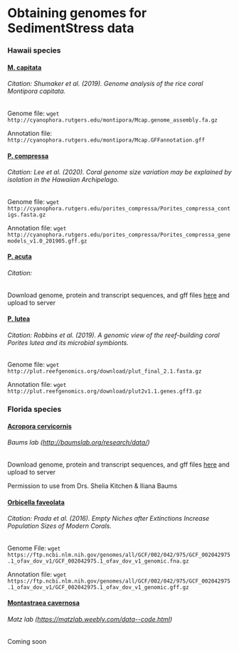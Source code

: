 # Obtaining genomes for SedimentStress data 

### Hawaii species

#### [M. capitata](http://cyanophora.rutgers.edu/montipora/) 

###### Citation: Shumaker et al. (2019). Genome analysis of the rice coral Montipora capitata.

Genome file: ```wget http://cyanophora.rutgers.edu/montipora/Mcap.genome_assembly.fa.gz```

Annotation file: ```http://cyanophora.rutgers.edu/montipora/Mcap.GFFannotation.gff```

#### [P. compressa](http://cyanophora.rutgers.edu/porites_compressa/) 

###### Citation: Lee et al. (2020). Coral genome size variation may be explained by isolation in the Hawaiian Archipelago.

Genome file: ```wget http://cyanophora.rutgers.edu/porites_compressa/Porites_compressa_contigs.fasta.gz```

Annotation file: ```wget http://cyanophora.rutgers.edu/porites_compressa/Porites_compressa_genemodels_v1.0_201905.gff.gz```


#### [P. acuta](http://cyanophora.rutgers.edu/Pocillopora_acuta/)

###### Citation: 

Download genome, protein and transcript sequences, and gff files [here](http://cyanophora.rutgers.edu/Pocillopora_acuta/) and upload to server 

#### [P. lutea](http://plut.reefgenomics.org/download/)

###### Citation: Robbins et al. (2019). A genomic view of the reef-building coral Porites lutea and its microbial symbionts. 

Genome file: ```wget http://plut.reefgenomics.org/download/plut_final_2.1.fasta.gz```

Annotation file: ```wget http://plut.reefgenomics.org/download/plut2v1.1.genes.gff3.gz```


### Florida species 

#### [Acropora cervicornis](http://baumslab.org/research/data/)
###### Baums lab (http://baumslab.org/research/data/)

Download genome, protein and transcript sequences, and gff files [here](https://usegalaxy.org/u/skitch/h/acervicornis-genome) and upload to server 

Permission to use from Drs. Shelia Kitchen & Iliana Baums 

#### [Orbicella faveolata](https://www.ncbi.nlm.nih.gov/genome/13173)

###### Citation: Prada et al. (2016). Empty Niches after Extinctions Increase Population Sizes of Modern Corals. 

Genome File: ```wget https://ftp.ncbi.nlm.nih.gov/genomes/all/GCF/002/042/975/GCF_002042975.1_ofav_dov_v1/GCF_002042975.1_ofav_dov_v1_genomic.fna.gz```

Annotation file: ```wget https://ftp.ncbi.nlm.nih.gov/genomes/all/GCF/002/042/975/GCF_002042975.1_ofav_dov_v1/GCF_002042975.1_ofav_dov_v1_genomic.gff.gz```

#### [Montastraea cavernosa](https://www.dropbox.com/s/0inwmljv6ti643o/Mcavernosa_genome.tgz?dl=0&file_subpath=%2FMcav_genome)
###### Matz lab (https://matzlab.weebly.com/data--code.html)

Coming soon
